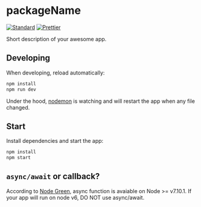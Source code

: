 # __packageName__

[![Standard](https://img.shields.io/badge/code_style-standard-brightgreen.svg)](https://standardjs.com)
[![Prettier](https://img.shields.io/badge/code_style-prettier-ff69b4.svg)](https://prettier.io/)

Short description of your awesome app.

## Developing

When developing, reload automatically:

```sh
npm install
npm run dev
```

Under the hood, [nodemon](https://www.npmjs.com/package/nodemon) is watching
and will restart the app when any file changed.

## Start

Install dependencies and start the app:

```sh
npm install
npm start
```

## `async/await` or callback?

According to [Node Green](https://node.green/), async function is avaiable on
Node >= v7.10.1. If your app will run on node v6, DO NOT use async/await.
